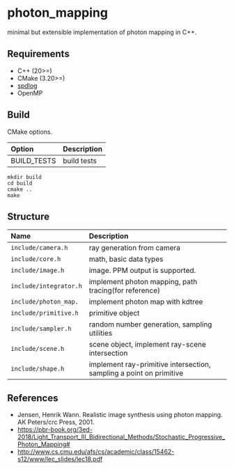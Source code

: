 # photon_mapping

minimal but extensible implementation of photon mapping in C++.

## Requirements

* C++ (20>=)
* CMake (3.20>=)
* [spdlog](https://github.com/gabime/spdlog)
* OpenMP

## Build

CMake options.

|Option|Description|
|:--|:--|
|BUILD_TESTS|build tests|

```
mkdir build
cd build
cmake ..
make
```

## Structure

|Name|Description|
|:--|:--|
|`include/camera.h`|ray generation from camera|
|`include/core.h`|math, basic data types|
|`include/image.h`|image. PPM output is supported.|
|`include/integrator.h`|implement photon mapping, path tracing(for reference)|
|`include/photon_map.`|implement photon map with kdtree|
|`include/primitive.h`|primitive object|
|`include/sampler.h`|random number generation, sampling utilities|
|`include/scene.h`|scene object, implement ray-scene intersection|
|`include/shape.h`|implement ray-primitive intersection, sampling a point on primitive|

## References

* Jensen, Henrik Wann. Realistic image synthesis using photon mapping. AK Peters/crc Press, 2001.
* https://pbr-book.org/3ed-2018/Light_Transport_III_Bidirectional_Methods/Stochastic_Progressive_Photon_Mapping# 
* http://www.cs.cmu.edu/afs/cs/academic/class/15462-s12/www/lec_slides/lec18.pdf